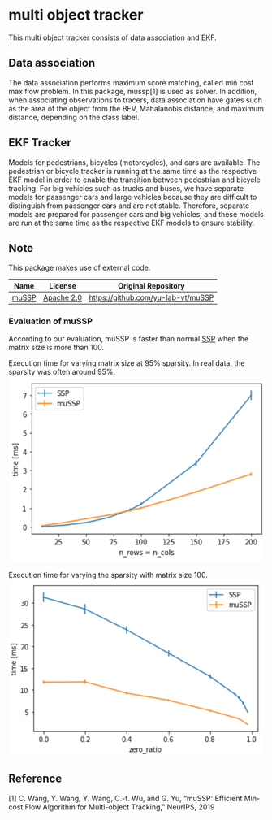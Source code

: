 # multi object tracker

This multi object tracker consists of data association and EKF.

## Data association
The data association performs maximum score matching, called min cost max flow problem. 
In this package, mussp[1] is used as solver.
In addition, when associating observations to tracers, data association have gates such as the area of the object from the BEV, Mahalanobis distance, and maximum distance, depending on the class label.

## EKF Tracker
Models for pedestrians, bicycles (motorcycles), and cars are available.
The pedestrian or bicycle tracker is running at the same time as the respective EKF model in order to enable the transition between pedestrian and bicycle tracking.
For big vehicles such as trucks and buses, we have separate models for passenger cars and large vehicles because they are difficult to distinguish from passenger cars and are not stable. Therefore, separate models are prepared for passenger cars and big vehicles, and these models are run at the same time as the respective EKF models to ensure stability.

## Note
This package makes use of external code.

|  Name  | License | Original Repository  | 
| ---- | ---- | ---- |
| [muSSP](src/data_association/mu_successive_shortest_path/impl) | [Apache 2.0](src/data_association/mu_successive_shortest_path/impl) | https://github.com/yu-lab-vt/muSSP |

### Evaluation of muSSP
According to our evaluation, muSSP is faster than normal [SSP](src/data_association/succuvessive_shortest_path) when the matrix size is more than 100.

Execution time for varying matrix size at 95% sparsity. In real data, the sparsity was often around 95%.
![](src/image/mussp_evaluation1.png)

Execution time for varying the sparsity with matrix size 100.
![](src/image/mussp_evaluation2.png)

## Reference
[1] C. Wang, Y. Wang, Y. Wang, C.-t. Wu, and G. Yu, “muSSP: Efficient
Min-cost Flow Algorithm for Multi-object Tracking,” NeurIPS, 2019
